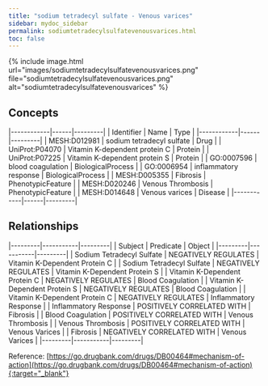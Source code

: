 ```yaml
---
title: "sodium tetradecyl sulfate - Venous varices"
sidebar: mydoc_sidebar
permalink: sodiumtetradecylsulfatevenousvarices.html
toc: false 
---
```


{% include image.html url="images/sodiumtetradecylsulfatevenousvarices.png" file="sodiumtetradecylsulfatevenousvarices.png" alt="sodiumtetradecylsulfatevenousvarices" %}

## Concepts

|------------|------|---------|
| Identifier | Name | Type    |
|------------|------|---------|
| MESH:D012981 | sodium tetradecyl sulfate | Drug |
| UniProt:P04070 | Vitamin K-dependent protein C | Protein |
| UniProt:P07225 | Vitamin K-dependent protein S | Protein |
| GO:0007596 | blood coagulation | BiologicalProcess |
| GO:0006954 | inflammatory response | BiologicalProcess |
| MESH:D005355 | Fibrosis | PhenotypicFeature |
| MESH:D020246 | Venous Thrombosis | PhenotypicFeature |
| MESH:D014648 | Venous varices | Disease |
|------------|------|---------|

## Relationships

|---------|-----------|---------|
| Subject | Predicate | Object  |
|---------|-----------|---------|
| Sodium Tetradecyl Sulfate | NEGATIVELY REGULATES | Vitamin K-Dependent Protein C |
| Sodium Tetradecyl Sulfate | NEGATIVELY REGULATES | Vitamin K-Dependent Protein S |
| Vitamin K-Dependent Protein C | NEGATIVELY REGULATES | Blood Coagulation |
| Vitamin K-Dependent Protein S | NEGATIVELY REGULATES | Blood Coagulation |
| Vitamin K-Dependent Protein C | NEGATIVELY REGULATES | Inflammatory Response |
| Inflammatory Response | POSITIVELY CORRELATED WITH | Fibrosis |
| Blood Coagulation | POSITIVELY CORRELATED WITH | Venous Thrombosis |
| Venous Thrombosis | POSITIVELY CORRELATED WITH | Venous Varices |
| Fibrosis | NEGATIVELY CORRELATED WITH | Venous Varices |
|---------|-----------|---------|

Reference: [https://go.drugbank.com/drugs/DB00464#mechanism-of-action](https://go.drugbank.com/drugs/DB00464#mechanism-of-action){:target="_blank"}
